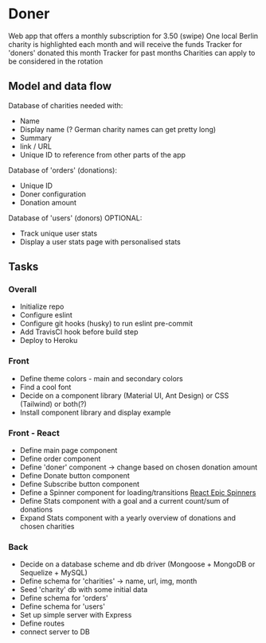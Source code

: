 # Doner

Web app that offers a monthly subscription for 3.50 (swipe)
One local Berlin charity is highlighted each month and will receive the funds
Tracker for 'doners' donated this month
Tracker for past months
Charities can apply to be considered in the rotation

## Model and data flow

Database of charities needed with:

- Name
- Display name (? German charity names can get pretty long)
- Summary
- link / URL
- Unique ID to reference from other parts of the app

Database of 'orders' (donations):

- Unique ID
- Doner configuration
- Donation amount

Database of 'users' (donors) OPTIONAL:

- Track unique user stats
- Display a user stats page with personalised stats

## Tasks

### Overall

- Initialize repo
- Configure eslint
- Configure git hooks (husky) to run eslint pre-commit
- Add TravisCI hook before build step
- Deploy to Heroku

### Front

- Define theme colors - main and secondary colors
- Find a cool font
- Decide on a component library (Material UI, Ant Design) or CSS (Tailwind) or both(?)
- Install component library and display example

### Front - React

- Define main page component
- Define order component
- Define 'doner' component -> change based on chosen donation amount
- Define Donate button component
- Define Subscribe button component
- Define a Spinner component for loading/transitions [React Epic Spinners](https://bondz.github.io/react-epic-spinners/)
- Define Stats component with a goal and a current count/sum of donations
- Expand Stats component with a yearly overview of donations and chosen charities

### Back

- Decide on a database scheme and db driver (Mongoose + MongoDB or Sequelize + MySQL)
- Define schema for 'charities' -> name, url, img, month
- Seed 'charity' db with some initial data
- Define schema for 'orders'
- Define schema for 'users'
- Set up simple server with Express
- Define routes
- connect server to DB

